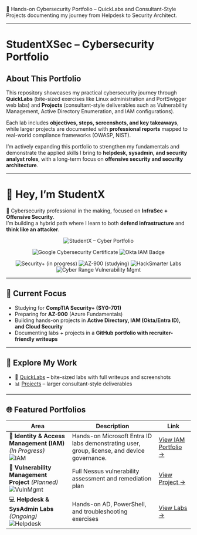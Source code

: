 
🚀 Hands-on Cybersecurity Portfolio – QuickLabs and Consultant-Style Projects documenting my journey from Helpdesk to Security Architect.

---

# StudentXSec – Cybersecurity Portfolio

## About This Portfolio
This repository showcases my practical cybersecurity journey through **QuickLabs** (bite-sized exercises like Linux administration and PortSwigger web labs) and **Projects** (consultant-style deliverables such as Vulnerability Management, Active Directory Enumeration, and IAM configurations).  

Each lab includes **objectives, steps, screenshots, and key takeaways**, while larger projects are documented with **professional reports** mapped to real-world compliance frameworks (OWASP, NIST).  

I’m actively expanding this portfolio to strengthen my fundamentals and demonstrate the applied skills I bring to **helpdesk, sysadmin, and security analyst roles**, with a long-term focus on **offensive security and security architecture**.

---

# 👋 Hey, I’m StudentX
🚀 Cybersecurity professional in the making, focused on **InfraSec + Offensive Security**.  
I’m building a hybrid path where I learn to both **defend infrastructure** and **think like an attacker**.  

<p align="center">
  <!-- Core identity badge -->
  <img src="https://img.shields.io/badge/StudentX--Cyber_Portfolio-informational?style=flat&logo=github" alt="StudentX – Cyber Portfolio"/>
</p>

<p align="center">
  <!-- Earned badges -->
  <img src="https://img.shields.io/badge/Google-Cybersecurity%20Certificate-blue?logo=google" alt="Google Cybersecurity Certificate"/>
  <img src="https://img.shields.io/badge/Okta-IAM%20Badge-lightgrey?logo=okta" alt="Okta IAM Badge"/>
</p>
<p align="center">
  <!-- In-progress / training badges -->
  <img src="https://img.shields.io/badge/CompTIA-Security%2B_(in_progress)-red?logo=comptia" alt="Security+ (in progress)"/>
  <img src="https://img.shields.io/badge/Microsoft-AZ--900_(studying)-blue?logo=microsoftazure" alt="AZ-900 (studying)"/>
  <img src="https://img.shields.io/badge/HackSmarter-Labs-orange?logo=hackthebox" alt="HackSmarter Labs"/>
  <img src="https://img.shields.io/badge/Cyber_Range-Vulnerability_Management-green?logo=azuredevops" alt="Cyber Range Vulnerability Mgmt"/>
</p>


---

## 🎯 Current Focus
- Studying for **CompTIA Security+ (SY0-701)**  
- Preparing for **AZ-900** (Azure Fundamentals)  
- Building hands-on projects in **Active Directory, IAM (Okta/Entra ID), and Cloud Security**  
- Documenting labs + projects in a **GitHub portfolio with recruiter-friendly writeups**  

---

## 📂 Explore My Work
- 🔑 [QuickLabs](./QuickLabs) – bite-sized labs with full writeups and screenshots  
- 📊 [Projects](./Projects) – larger consultant-style deliverables  

---
## 🌐 Featured Portfolios

| Area | Description | Link |
|-------|--------------|------|
| 🧩 **Identity & Access Management (IAM)**  *(In Progress)* <br> ![IAM](https://img.shields.io/badge/Focus-IAM%20%7C%20Entra%20ID-blue?style=flat-square&logo=microsoftazure) | Hands-on Microsoft Entra ID labs demonstrating user, group, license, and device governance. <br> | [View IAM Portfolio →](./Projects/IAM-Lab-Portfolio) |
| 🧱 **Vulnerability Management Project**  *(Planned)* <br> ![VulnMgmt](https://img.shields.io/badge/Focus-Vulnerability%20Management-orange?style=flat-square&logo=nessus) | Full Nessus vulnerability assessment and remediation plan | [View Project →](./Projects/Vuln-Management) |
| 💻 **Helpdesk & SysAdmin Labs** *(Ongoing)* <br> ![Helpdesk](https://img.shields.io/badge/Focus-Active%20Directory%20%7C%20SysAdmin-green?style=flat-square&logo=windows)| Hands-on AD, PowerShell, and troubleshooting exercises | [View Labs →](./QuickLabs/Helpdesk-Labs) |
